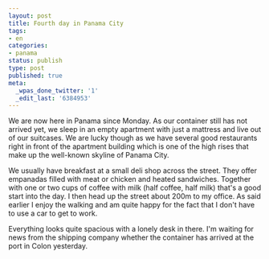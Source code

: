 ```yaml
---
layout: post
title: Fourth day in Panama City
tags:
- en
categories:
- panama
status: publish
type: post
published: true
meta:
  _wpas_done_twitter: '1'
  _edit_last: '6384953'
---
```

<p>We are now here in Panama since Monday. As our container still has not arrived yet, we sleep in an empty apartment with just a mattress and live out of our suitcases. We are lucky though as we have several good restaurants right in front of the apartment building which is one of the high rises that make up the well-known skyline of Panama City. </p>

<p>We usually have breakfast at a small deli shop across the street. They offer empanadas filled with meat or chicken and heated sandwiches. Together with one or two cups of coffee with milk (half coffee, half milk) that's a good start into the day. I then head up the street about 200m to my office. As said earlier I enjoy the walking and am quite happy for the fact that I don't have to use a car to get to work.</p>

<p>Everything looks quite spacious with a lonely desk in there. I'm waiting for news from the shipping company whether the container has arrived at the port in Colon yesterday.</p>
